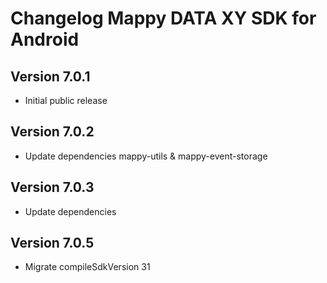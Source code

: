 # Changelog Mappy DATA XY SDK for Android

## Version 7.0.1
- Initial public release

## Version 7.0.2
- Update dependencies mappy-utils & mappy-event-storage

## Version 7.0.3
- Update dependencies

## Version 7.0.5
- Migrate compileSdkVersion 31